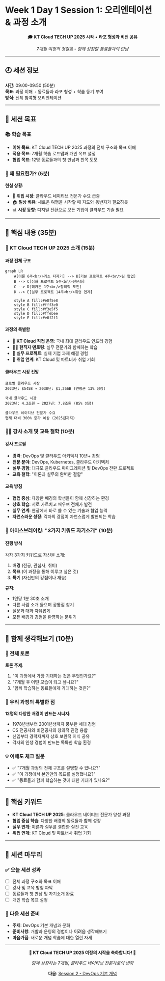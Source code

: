 # Week 1 Day 1 Session 1: 오리엔테이션 & 과정 소개

<div align="center">

**🎓 KT Cloud TECH UP 2025 시작** • **라포 형성과 비전 공유**

*7개월 여정의 첫걸음 - 함께 성장할 동료들과의 만남*

</div>

---

## 🕘 세션 정보

**시간**: 09:00-09:50 (50분)  
**목표**: 과정 이해 + 동료들과 라포 형성 + 학습 동기 부여  
**방식**: 전체 참여형 오리엔테이션

---

## 🎯 세션 목표

### 📚 학습 목표
- **이해 목표**: KT Cloud TECH UP 2025 과정의 전체 구조와 목표 이해
- **적용 목표**: 7개월 학습 로드맵과 개인 목표 설정
- **협업 목표**: 12명 동료들과의 첫 만남과 친목 도모

### 🤔 왜 필요한가? (5분)
**현실 상황**:
- 💼 **취업 시장**: 클라우드 네이티브 전문가 수요 급증
- 🏠 **일상 비유**: 새로운 여행을 시작할 때 지도와 동반자가 필요하듯
- 📊 **시장 동향**: 디지털 전환으로 모든 기업이 클라우드 기술 필요

---

## 📖 핵심 내용 (35분)

### 🌟 KT Cloud TECH UP 2025 소개 (15분)

#### 과정 전체 구조
```mermaid
graph LR
    A[이론 6주<br/>기초 다지기] --> B[기본 프로젝트 4주<br/>팀 협업]
    B --> C[심화 프로젝트 5주<br/>전문화]
    C --> D[해커톤 1주<br/>창의적 도전]
    D --> E[실무 프로젝트 14주<br/>취업 연계]
    
    style A fill:#e8f5e8
    style B fill:#fff3e0
    style C fill:#f3e5f5
    style D fill:#ffebee
    style E fill:#e0f2f1
```

#### 과정의 특별함
- 🏢 **KT Cloud 직접 운영**: 국내 최대 클라우드 인프라 경험
- 👨💼 **현직자 멘토링**: 실무 전문가와 함께하는 학습
- 🚀 **실무 프로젝트**: 실제 기업 과제 해결 경험
- 💼 **취업 연계**: KT Cloud 및 파트너사 취업 기회

#### 클라우드 시장 전망
```
글로벌 클라우드 시장
2023년: $545B → 2030년: $1,266B (연평균 13% 성장)

국내 클라우드 시장  
2023년: 4.2조원 → 2027년: 7.8조원 (85% 성장)

클라우드 네이티브 전문가 수요
현재 대비 300% 증가 예상 (2025년까지)
```

### 👨🏫 강사 소개 및 교육 철학 (10분)

#### 강사 프로필
- **경력**: DevOps 및 클라우드 아키텍처 10년+ 경험
- **전문 분야**: DevOps, Kubernetes, 클라우드 아키텍처
- **실무 경험**: 대규모 클라우드 마이그레이션 및 DevOps 전환 프로젝트
- **교육 철학**: "이론과 실무의 완벽한 결합"

#### 교육 방침
- **협업 중심**: 다양한 배경의 학생들이 함께 성장하는 환경
- **상호 학습**: 서로 가르치고 배우며 전체가 발전
- **실무 연계**: 현장에서 바로 쓸 수 있는 기술과 협업 능력
- **자연스러운 성장**: 각자의 강점이 자연스럽게 발현되는 학습

### 🎲 아이스브레이킹: "3가지 키워드 자기소개" (10분)

#### 진행 방식
각자 3가지 키워드로 자신을 소개:
1. **배경** (전공, 관심사, 취미)
2. **목표** (이 과정을 통해 이루고 싶은 것)  
3. **특기** (자신만의 강점이나 재능)

**규칙**:
- 1인당 1분 30초 소개
- 다른 사람 소개 들으며 공통점 찾기
- 질문과 대화 자유롭게
- 모든 배경과 경험을 환영하는 분위기

---

## 💭 함께 생각해보기 (10분)

### 🤝 전체 토론
**토론 주제**:
1. "이 과정에서 가장 기대하는 것은 무엇인가요?"
2. "7개월 후 어떤 모습이 되고 싶나요?"
3. "함께 학습하는 동료들에게 기대하는 것은?"

### 🌟 우리 과정의 특별한 점
**12명의 다양한 배경이 만드는 시너지**:
- 1978년생부터 2001년생까지 풍부한 세대 경험
- CS 전공자와 비전공자의 창의적 관점 융합  
- 신입부터 경력자까지 상호 보완적 지식 공유
- 각자의 인생 경험이 만드는 독특한 학습 환경

### 💡 이해도 체크 질문
- ✅ "7개월 과정의 전체 구조를 설명할 수 있나요?"
- ✅ "이 과정에서 본인만의 목표를 설정했나요?"
- ✅ "동료들과 함께 학습하는 것에 대한 기대가 있나요?"

---

## 🔑 핵심 키워드

- **KT Cloud TECH UP 2025**: 클라우드 네이티브 전문가 양성 과정
- **협업 중심 학습**: 다양한 배경의 동료들과 함께 성장
- **실무 연계**: 이론과 실무를 결합한 실전 교육
- **취업 연계**: KT Cloud 및 파트너사 취업 기회

---

## 📝 세션 마무리

### ✅ 오늘 세션 성과
- [ ] 전체 과정 구조와 목표 이해
- [ ] 강사 및 교육 방침 파악
- [ ] 동료들과 첫 만남 및 자기소개 완료
- [ ] 개인 학습 목표 설정

### 🎯 다음 세션 준비
- **주제**: DevOps 기본 개념과 문화
- **준비사항**: 개발과 운영의 경험이나 어려움 생각해보기
- **마음가짐**: 새로운 개념 학습에 대한 열린 자세

---

<div align="center">

**🎉 KT Cloud TECH UP 2025 여정의 시작을 축하합니다! 🎉**

*함께 성장하는 7개월, 클라우드 네이티브 전문가로의 변화*

**다음**: [Session 2 - DevOps 기본 개념](./session_2.md)

</div>